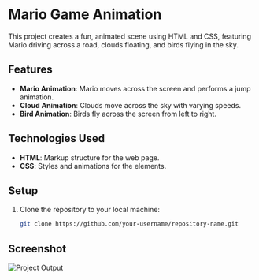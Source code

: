 # Mario Game Animation

This project creates a fun, animated scene using HTML and CSS, featuring Mario driving across a road, clouds floating, and birds flying in the sky.

## Features
- **Mario Animation**: Mario moves across the screen and performs a jump animation.
- **Cloud Animation**: Clouds move across the sky with varying speeds.
- **Bird Animation**: Birds fly across the screen from left to right.

## Technologies Used
- **HTML**: Markup structure for the web page.
- **CSS**: Styles and animations for the elements.

## Setup
1. Clone the repository to your local machine:
   ```bash
   git clone https://github.com/your-username/repository-name.git
## Screenshot
![Project Output](./mario-output.png)
